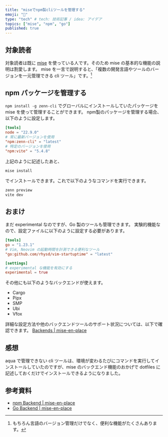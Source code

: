 ```yaml
---
title: "miseでnpm製cliツールを管理する"
emoji: "🔔"
type: "tech" # tech: 技術記事 / idea: アイデア
topics: ["mise", "npm", "go"]
published: true
---
```

## 対象読者

対象読者は既に [mise](https://github.com/jdx/mise) を使っている人です。そのため mise の基本的な機能の説明は割愛します。
mise を一言で説明すると、「複数の開発言語やツールのバージョンを一元管理できる cli ツール」です。[^1]

## npm パッケージを管理する

`npm install -g zenn-cli` でグローバルにインストールしていたパッケージを mise を使って管理することができます。
npm製のパッケージを管理する場合、以下のように設定します。

```toml:~/.config/mise/config.toml
[tools]
node = "22.9.0"
# 常に最新バージョンを使用
"npm:zenn-cli" = "latest"
# 特定のバージョンを使用
"npm:vite" = "5.4.8"
```

上記のように記述したあと、

```
mise install
```

でインストールできます。これで以下のようなコマンドを実行できます。

```sh
zenn preview
vite dev
```

## おまけ

まだ experimental なのですが、Go 製のツールも管理できます。
実験的機能なので、設定ファイルに以下のように設定する必要があります。

```toml:~/.config/mise/config.toml
[tools]
go = "1.23.1"
# Vim, Neovim の起動時間を計測できる便利なツール
"go:github.com/rhysd/vim-startuptime" = "latest"

[settings]
# experimental な機能を有効にする
experimental = true
```

その他にも以下のようなバックエンドが使えます。

- Cargo
- Pipx
- SMP
- Ubi
- Vfox

詳細な設定方法や他のバックエンドツールのサポート状況については、以下で確認できます。
[Backends | mise-en-place](https://mise.jdx.dev/dev-tools/backends/#backends)

## 感想

aqua で管理できない cli ツールは、環境が変わるたびにコマンドを実行してインストールしていたのですが、mise のバックエンド機能のおかげで dotfiles に記述しておくだけでインストールできるようになりました。

## 参考資料

- [npm Backend | mise-en-place](https://mise.jdx.dev/dev-tools/backends/npm.html)
- [Go Backend | mise-en-place](https://mise.jdx.dev/dev-tools/backends/go.html)

[^1]: もちろん言語のバージョン管理だけでなく、便利な機能がたくさんあります。
